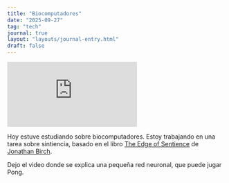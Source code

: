 ```yaml
---
title: "Biocomputadores"
date: "2025-09-27"
tag: "tech"
journal: true
layout: "layouts/journal-entry.html"
draft: false
---
```


<iframe width="" height="" src="https://www.youtube.com/embed/cWWqaCWEWwU?si=X1BiCmpHjeIaMWzj" title="YouTube video player" frameborder="0" allow="accelerometer; autoplay; clipboard-write; encrypted-media; gyroscope; picture-in-picture; web-share" referrerpolicy="strict-origin-when-cross-origin" allowfullscreen></iframe>

Hoy estuve estudiando sobre biocomputadores. Estoy trabajando en una tarea sobre sintiencia, basado en el libro <a href="https://www.edgeofsentience.com" target="_blank">The Edge of Sentience</a> de <a href="https://en.wikipedia.org/wiki/Jonathan_Birch_(philosopher)" target="_blank">Jonathan Birch</a>.

Dejo el video donde se explica una pequeña red neuronal, que puede jugar Pong.
